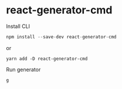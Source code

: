 # react-generator-cmd

Install CLI
```js
npm install --save-dev react-generator-cmd
```
or
```
yarn add -D react-generator-cmd
```

Run generator
```js
g
```
